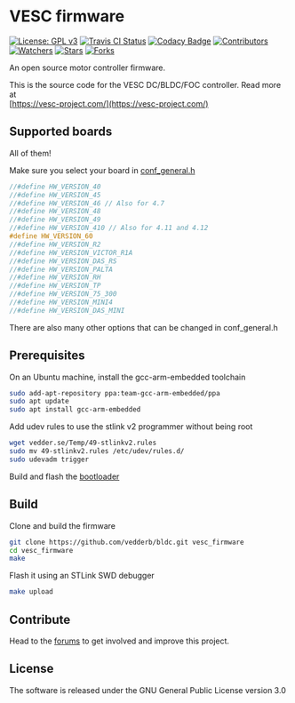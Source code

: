 # VESC firmware

[![License: GPL v3](https://img.shields.io/badge/License-GPLv3-blue.svg)](https://www.gnu.org/licenses/gpl-3.0)
[![Travis CI Status](https://travis-ci.com/paltatech/bldc.svg?branch=powerdesigns-dev)](https://travis-ci.com/paltatech/bldc)
[![Codacy Badge](https://api.codacy.com/project/badge/Grade/92eefb23a0c24b3cbed011b14ca0ffc9)](https://www.codacy.com/app/nitrousnrg/bldc?utm_source=github.com&amp;utm_medium=referral&amp;utm_content=paltatech/bldc&amp;utm_campaign=Badge_Grade)
[![Contributors](https://img.shields.io/github/contributors/vedderb/bldc.svg)](https://github.com/vedderb/bldc/graphs/contributors)
[![Watchers](https://img.shields.io/github/watchers/vedderb/bldc.svg)](https://github.com/vedderb/bldc/watchers)
[![Stars](https://img.shields.io/github/stars/vedderb/bldc.svg)](https://github.com/vedderb/bldc/stargazers)
[![Forks](https://img.shields.io/github/forks/vedderb/bldc.svg)](https://github.com/vedderb/bldc/network/members)

An open source motor controller firmware.

This is the source code for the VESC DC/BLDC/FOC controller. Read more at  
[https://vesc-project.com/](https://vesc-project.com/)

## Supported boards

All  of them!

Make sure you select your board in [conf_general.h](conf_general.h)


```c
//#define HW_VERSION_40
//#define HW_VERSION_45
//#define HW_VERSION_46 // Also for 4.7
//#define HW_VERSION_48
//#define HW_VERSION_49
//#define HW_VERSION_410 // Also for 4.11 and 4.12
#define HW_VERSION_60
//#define HW_VERSION_R2
//#define HW_VERSION_VICTOR_R1A
//#define HW_VERSION_DAS_RS
//#define HW_VERSION_PALTA
//#define HW_VERSION_RH
//#define HW_VERSION_TP
//#define HW_VERSION_75_300
//#define HW_VERSION_MINI4
//#define HW_VERSION_DAS_MINI
```
There are also many other options that can be changed in conf_general.h


## Prerequisites

On an Ubuntu machine, install the gcc-arm-embedded toolchain


```bash
sudo add-apt-repository ppa:team-gcc-arm-embedded/ppa
sudo apt update
sudo apt install gcc-arm-embedded
```

Add udev rules to use the stlink v2 programmer without being root


```bash
wget vedder.se/Temp/49-stlinkv2.rules
sudo mv 49-stlinkv2.rules /etc/udev/rules.d/
sudo udevadm trigger
```

Build and flash the [bootloader](https://github.com/vedderb/bldc-bootloader)


## Build

Clone and build the firmware

```bash
git clone https://github.com/vedderb/bldc.git vesc_firmware
cd vesc_firmware
make
```

Flash it using an STLink SWD debugger

```bash
make upload
```

## Contribute

Head to the [forums](https://vesc-project.com/forum) to get involved and improve this project.


## License

The software is released under the GNU General Public License version 3.0
